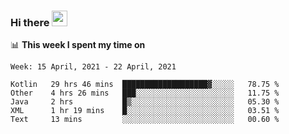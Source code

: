 ### Hi there <a href="https://www.gautamkrishnar.com/"><img src="https://media.giphy.com/media/hvRJCLFzcasrR4ia7z/giphy.gif" width="25px"></a>

📊 **This week I spent my time on**

<!--START_SECTION:waka-->
```text
Week: 15 April, 2021 - 22 April, 2021

Kotlin   29 hrs 46 mins  ███████████████████▓░░░░░   78.75 % 
Other    4 hrs 26 mins   ███░░░░░░░░░░░░░░░░░░░░░░   11.75 % 
Java     2 hrs           █▒░░░░░░░░░░░░░░░░░░░░░░░   05.30 % 
XML      1 hr 19 mins    █░░░░░░░░░░░░░░░░░░░░░░░░   03.51 % 
Text     13 mins         ░░░░░░░░░░░░░░░░░░░░░░░░░   00.60 % 
```
<!--END_SECTION:waka-->
